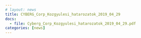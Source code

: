 ```yaml
---
# layout: news
title: CYBERG_Corp_Kozgyulesi_hatarozatok_2019_04_29
docs:
  - file: Cyberg_Corp_Kozgyulesi_hatarozatok_2019_04_29.pdf
categories: [news]
---
```

